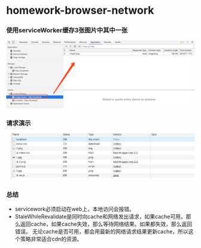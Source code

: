 # homework-browser-network
### 使用serviceWorker缓存3张图片中其中一张
![缓存结果](./huancunpng.png)
### 请求演示
![网络请求](./huancunquest.png)
### 总结
+ servicework必须启动在web上，本地访问会报错。
+ StaleWhileRevalidate是同时向cache和网络发出请求，如果cache可用，那么返回cache，如果cache失效，那么等待网络结果。如果都失效，那么返回错误。
  无论cache是否可用，都会用最新的网络请求结果更新cache，所以这个策略非常适合cdn的资源。